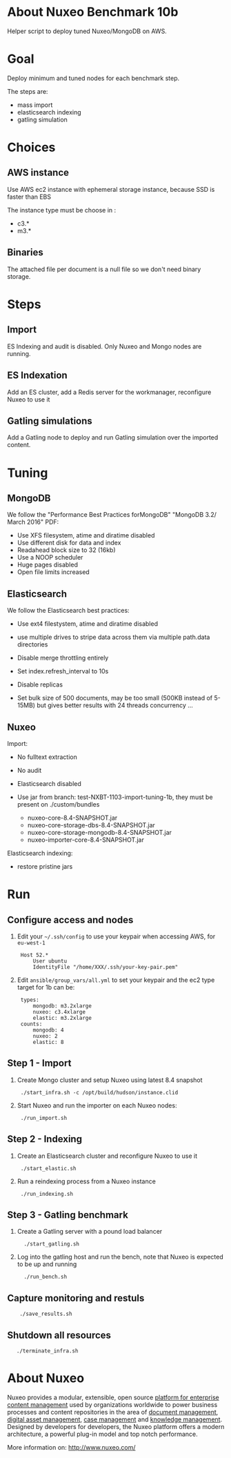 # About Nuxeo Benchmark 10b

Helper script to deploy tuned Nuxeo/MongoDB on AWS.

# Goal

  Deploy minimum and tuned nodes for each benchmark step.
  
  The steps are:
  - mass import
  - elasticsearch indexing
  - gatling simulation

# Choices

## AWS instance

  Use AWS ec2 instance with ephemeral storage instance, because SSD is faster than EBS

  The instance type must be choose in :

  - c3.*
  - m3.*
  
## Binaries

  The attached file per document is a null file so we don't need binary storage.

# Steps

## Import

  ES Indexing and audit is disabled. Only Nuxeo and Mongo nodes are running.

## ES Indexation

  Add an ES cluster, add a Redis server for the workmanager, reconfigure Nuxeo to use it

## Gatling simulations

  Add a Gatling node to deploy and run Gatling simulation over the imported content.

# Tuning

## MongoDB

  We follow the "Performance Best Practices forMongoDB" "MongoDB 3.2/ March 2016" PDF:

  - Use XFS filesystem, atime and diratime disabled
  - Use different disk for data and index
  - Readahead block size to 32 (16kb)
  - Use a NOOP scheduler
  - Huge pages disabled
  - Open file limits increased

## Elasticsearch

  We follow the Elasticsearch best practices:
   
  - Use ext4 filestystem, atime and diratime disabled
  - use multiple drives to stripe data across them via multiple path.data directories
  - Disable merge throttling entirely
  - Set index.refresh_interval to 10s
  - Disable replicas
  
  - Set bulk size of 500 documents, may be too small (500KB instead of 5-15MB) but gives better results
    with 24 threads concurrency
  ...
  
## Nuxeo

  Import:

  - No fulltext extraction
  - No audit
  - Elasticsearch disabled
  - Use jar from branch: test-NXBT-1103-import-tuning-1b, they must be present on ./custom/bundles
   
    - nuxeo-core-8.4-SNAPSHOT.jar
    - nuxeo-core-storage-dbs-8.4-SNAPSHOT.jar
    - nuxeo-core-storage-mongodb-8.4-SNAPSHOT.jar
    - nuxeo-importer-core-8.4-SNAPSHOT.jar
    
    
  Elasticsearch indexing:
  
  - restore pristine jars  
  

# Run

## Configure access and nodes

1. Edit your `~/.ssh/config` to use your keypair when accessing AWS, for `eu-west-1` 

        Host 52.*
            User ubuntu
            IdentityFile "/home/XXX/.ssh/your-key-pair.pem"


2. Edit `ansible/group_vars/all.yml` to set your keypair and the ec2 type target for 1b can be:
   
        types:
            mongodb: m3.2xlarge
            nuxeo: c3.4xlarge
            elastic: m3.2xlarge
        counts:
            mongodb: 4
            nuxeo: 2
            elastic: 8

## Step 1 - Import

1. Create Mongo cluster and setup Nuxeo using latest 8.4 snapshot

        ./start_infra.sh -c /opt/build/hudson/instance.clid
      
      
2. Start Nuxeo and run the importer on each Nuxeo nodes:

        ./run_import.sh
       
       
## Step 2 - Indexing

1. Create an Elasticsearch cluster and reconfigure Nuxeo to use it

        ./start_elastic.sh


2. Run a reindexing process from a Nuxeo instance

        ./run_indexing.sh


## Step 3 - Gatling benchmark

1. Create a Gatling server with a pound load balancer

         ./start_gatling.sh
         
2. Log into the gatling host and run the bench, note that Nuxeo is expected to be up and running

         ./run_bench.sh
         

## Capture monitoring and restuls


        ./save_results.sh
        
## Shutdown all resources

       ./terminate_infra.sh

# About Nuxeo

Nuxeo provides a modular, extensible, open source
[platform for enterprise content management](http://www.nuxeo.com/products/content-management-platform) used by organizations worldwide to power business processes and content repositories in the area of
[document management](http://www.nuxeo.com/solutions/document-management),
[digital asset management](http://www.nuxeo.com/solutions/digital-asset-management),
[case management](http://www.nuxeo.com/case-management) and [knowledge management](http://www.nuxeo.com/solutions/advanced-knowledge-base/). Designed
by developers for developers, the Nuxeo platform offers a modern
architecture, a powerful plug-in model and top notch performance.

More information on: <http://www.nuxeo.com/>
